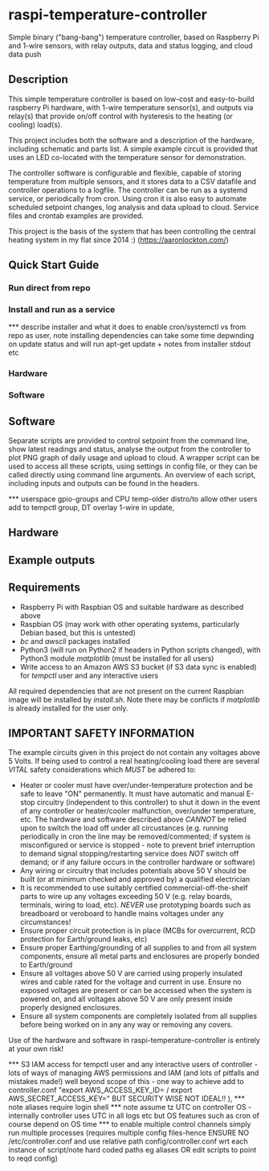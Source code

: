 # raspi-temperature-controller
Simple binary ("bang-bang") temperature controller, based on Raspberry Pi and 1-wire sensors, with relay outputs, data and status logging, and cloud data push

## Description

This simple temperature controller is based on low-cost and easy-to-build raspberry Pi hardware, with 1-wire temperature sensor(s), and outputs via relay(s) that provide on/off control with hysteresis to the heating (or cooling) load(s).

This project includes both the software and a description of the hardware, including schematic and parts list. A simple example circuit is provided that uses an LED co-located with the temperature sensor for demonstration.

The controller software is configurable and flexible, capable of storing temperature from multiple sensors, and it stores data to a CSV datafile and controller operations to a logfile.  The controller can be run as a systemd service, or periodically from cron.  Using cron it is also easy to automate scheduled setpoint changes, log analysis and data upload to cloud.  Service files and crontab examples are provided.

This project is the basis of the system that has been controlling the central heating system in my flat since 2014 :) (https://aaronlockton.com/)

## Quick Start Guide

### Run direct from repo

### Install and run as a service

*** describe installer and what it does to enable cron/systemctl vs from repo as user, note installing dependencies can take some time depwnding on update status and will run apt-get update + notes from installer stdout etc

### Hardware

### Software

## Software

Separate scripts are provided to control setpoint from the command line, show latest readings and status, analyse the output from the controller to plot PNG graph of daily usage and upload to cloud.  A wrapper script can be used to access all these scripts, using settings in config file, or they can be called directly using command line arguments.  An overview of each script, including inputs and outputs can be found in the headers.

*** userspace gpio-groups and CPU temp-older distro/to allow other users add to tempctl group, DT overlay 1-wire in update,

## Hardware

## Example outputs

## Requirements

- Raspberry Pi with Raspbian OS and suitable hardware as described above
- Raspbian OS (may work with other operating systems, particularly Debian based, but this is untested)
- _bc_ and _awscli_ packages installed
- Python3 (will run on Python2 if headers in Python scripts changed), with Python3 module _matplotlib_ (must be installed for all users)
- Write access to an Amazon AWS S3 bucket (if S3 data sync is enabled) for _tempctl_ user and any interactive users

All required dependencies that are not present on the current Raspbian image will be installed by _install.sh_.  Note there may be conflicts if _matplotlib_ is already installed for the user only.

## IMPORTANT SAFETY INFORMATION

The example circuits given in this project do not contain any voltages above 5 Volts.  If being used to control a real heating/cooling load there are several *VITAL* safety considerations which *MUST* be adhered to:

- Heater or cooler must have over/under-temperature protection and be safe to leave "ON" permanently. It must have automatic and manual E-stop circuitry (independent to this controller) to shut it down in the event of any controller or heater/cooler malfunction, over/under temperature, etc.  The hardware and software described above *CANNOT* be relied upon to switch the load off under all circustances (e.g. running periodically in cron the line may be removed/commented; if system is misconfigured or service is stopped - note to prevent brief interruption to demand signal stopping/restarting service does *NOT* switch off demand; or if any failure occurs in the controller hardware or software)
- Any wiring or circuitry that includes potentials above 50 V should be built (or at minimum checked and approved by) a qualified electrician
- It is recommended to use suitably certified commercial-off-the-shelf parts to wire up any voltages exceeding 50 V (e.g. relay boards, terminals, wiring to load, etc).  *NEVER* use prototyping boards such as breadboard or veroboard to handle mains voltages under any circumstances!
- Ensure proper circuit protection is in place (MCBs for overcurrent, RCD protection for Earth/ground leaks, etc)
- Ensure proper Earthing/grounding of all supplies to and from all system components, ensure all metal parts and enclosures are properly bonded to Earth/ground
- Ensure all voltages above 50 V are carried using properly insulated wires and cable rated for the voltage and current in use.  Ensure no exposed voltages are present or can be accessed when the system is powered on, and all voltages above 50 V are only present inside properly designed enclosures.
- Ensure all system components are completely isolated from all supplies before being worked on in any any way or removing any covers.

Use of the hardware and software in raspi-temperature-controller is entirely at your own risk!



  *** S3 IAM access for tempctl user and any interactive users of controller - lots of ways of managing AWS permissions and IAM (and lots of pitfalls and mistakes made!) well beyond scope of this - one way to achieve add to controller.conf "export AWS_ACCESS_KEY_ID= / export AWS_SECRET_ACCESS_KEY=" BUT SECURITY WISE NOT IDEAL!! ), 
  *** note aliases require login shell
  *** note assume tz UTC on controller OS - internally controller uses UTC in all logs etc but OS features such as cron of course depend on OS time 
  *** to enable multiple control channels simply run multiple processes (requires multiple config files-hence ENSURE NO /etc/controller.conf and use relative path config/controller.conf wrt each instance of script/note hard coded paths eg aliases OR edit scripts to point to reqd config)

